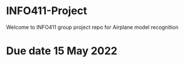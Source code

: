 # INFO411-Project
Welcome to INFO411 group project repo for Airplane model recognition
# Due date 15 May 2022
